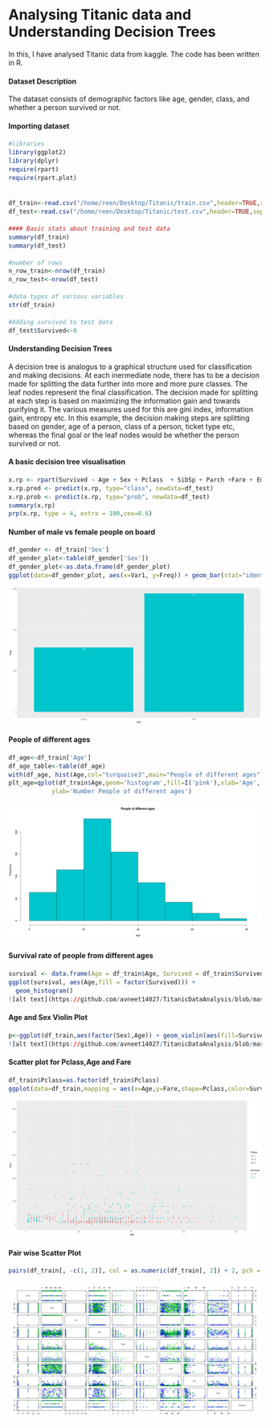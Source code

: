 # Analysing Titanic data and Understanding Decision Trees
In this, I have analysed Titanic data from kaggle. The code has been written in R.

#### Dataset Description
The dataset consists of demographic factors like age, gender, class, and whether a person survived or not.

#### Importing dataset 

```R
#libraries
library(ggplot2)
library(dplyr)
require(rpart)
require(rpart.plot)


df_train<-read.csv("/home/reen/Desktop/Titanic/train.csv",header=TRUE,sep=",")
df_test<-read.csv("/home/reen/Desktop/Titanic/test.csv",header=TRUE,sep=",")

#### Basic stats about training and test data
summary(df_train)
summary(df_test)

#number of rows
n_row_train<-nrow(df_train)
n_row_test<-nrow(df_test)

#data types of various variables
str(df_train)

#Adding survived to test data
df_test$Survived<-0
```

#### Understanding Decision Trees
A decision tree is analogus to a graphical structure used for classification and making decisions. At each inermediate node, there has to be
a decision made for splitting the data further into more and more pure classes. The leaf nodes represent the final classification.
The decision made for splitting at each step is based on maximizing the information gain and towards purifying it. The various measures
used for this are gini index, information gain, entropy etc. In this example, the decision making steps are splitting based on
gender, age of a person, class of a person, ticket type etc, whereas the final goal or the leaf nodes would be whether 
the person survived or not.


#### A basic decision tree visualisation
```R
x.rp <- rpart(Survived ~ Age + Sex + Pclass  + SibSp + Parch +Fare + Embarked, data=df_train)
x.rp.pred <- predict(x.rp, type="class", newdata=df_test)
x.rp.prob <- predict(x.rp, type="prob", newdata=df_test)
summary(x.rp)
prp(x.rp, type = 4, extra = 100,cex=0.6)
```
#### Number of male vs female people on board
```R
df_gender <- df_train['Sex']
df_gender_plot<-table(df_gender['Sex'])
df_gender_plot<-as.data.frame(df_gender_plot)
ggplot(data=df_gender_plot, aes(x=Var1, y=Freq)) + geom_bar(stat="identity",fill="turquoise3") + geom_text(aes(label=Freq), vjust=1.6, color="white", size=3.5)
```
![alt text](https://github.com/avneet14027/TitanicDataAnalysis/blob/master/gender.png)

#### People of different ages
```R
df_age<-df_train['Age']
df_age_table<-table(df_age)
with(df_age, hist(Age,col="turquoise3",main="People of different ages"))
plt_age=qplot(df_train$Age,geom='histogram',fill=I('pink'),xlab='Age', 
            ylab='Number People of different ages')
```
![alt text](https://github.com/avneet14027/TitanicDataAnalysis/blob/master/people_ages.png)


#### Survival rate of people from different ages
```R
survival <- data.frame(Age = df_train$Age, Survived = df_train$Survived)
ggplot(survival, aes(Age,fill = factor(Survived))) +
  geom_histogram()
![alt text](https://github.com/avneet14027/TitanicDataAnalysis/blob/master/survival_rate.png)
```

#### Age and Sex Violin Plot
```R
p<-ggplot(df_train,aes(factor(Sex),Age)) + geom_violin(aes(fill=Survived))
![alt text](https://github.com/avneet14027/TitanicDataAnalysis/blob/master/violin.png)
```

#### Scatter plot for Pclass,Age and Fare 
```R
df_train$Pclass=as.factor(df_train$Pclass)
ggplot(data=df_train,mapping = aes(x=Age,y=Fare,shape=Pclass,color=Survived)) +geom_point()
```

![alt text](https://github.com/avneet14027/TitanicDataAnalysis/blob/master/scatter_plot.png.png)

#### Pair wise Scatter Plot
```R
pairs(df_train[, -c(1, 2)], col = as.numeric(df_train[, 2]) + 2, pch = 20)
```
![alt text](https://github.com/avneet14027/TitanicDataAnalysis/blob/master/scatter_plot.png)












